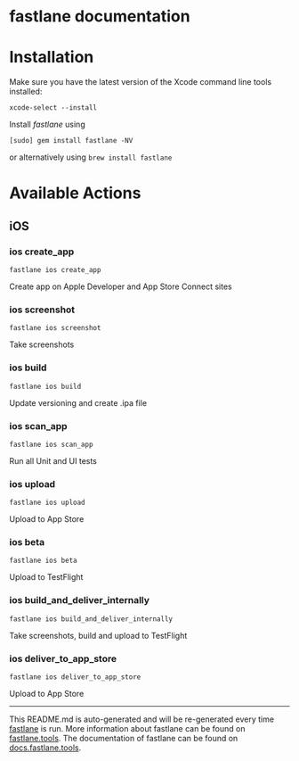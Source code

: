 fastlane documentation
================
# Installation

Make sure you have the latest version of the Xcode command line tools installed:

```
xcode-select --install
```

Install _fastlane_ using
```
[sudo] gem install fastlane -NV
```
or alternatively using `brew install fastlane`

# Available Actions
## iOS
### ios create_app
```
fastlane ios create_app
```
Create app on Apple Developer and App Store Connect sites
### ios screenshot
```
fastlane ios screenshot
```
Take screenshots
### ios build
```
fastlane ios build
```
Update versioning and create .ipa file
### ios scan_app
```
fastlane ios scan_app
```
Run all Unit and UI tests
### ios upload
```
fastlane ios upload
```
Upload to App Store
### ios beta
```
fastlane ios beta
```
Upload to TestFlight
### ios build_and_deliver_internally
```
fastlane ios build_and_deliver_internally
```
Take screenshots, build and upload to TestFlight
### ios deliver_to_app_store
```
fastlane ios deliver_to_app_store
```
Upload to App Store

----

This README.md is auto-generated and will be re-generated every time [fastlane](https://fastlane.tools) is run.
More information about fastlane can be found on [fastlane.tools](https://fastlane.tools).
The documentation of fastlane can be found on [docs.fastlane.tools](https://docs.fastlane.tools).
